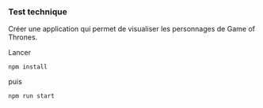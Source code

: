 ### Test technique
Créer une application qui permet de visualiser les personnages de Game of Thrones.

Lancer 

`npm install` 

puis 

`npm run start`
